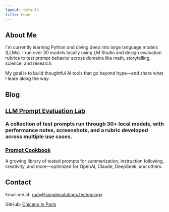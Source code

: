 ```yaml
---
layout: default
title: Home
---
```


<section>
  <h2>About Me</h2>
  <p>
    I'm currently learning Python and diving deep into large language models (LLMs). I run over 30 models locally using LM Studio and design evaluation rubrics to test prompt behavior across domains like math, storytelling, science, and research.
  </p>
  <p>
    My goal is to build thoughtful AI tools that go beyond hype—and share what I learn along the way.
  </p>
</section>

<section>
  <h2>Blog</h2>

  <div class="blog">
    <h3><a href="https://github.io/chicanoinparis/llm-prompt-eval-blog>Lab Notes</a></h3>
    <p>Here you’ll find updates, experiments, and commentary on my prompt engineering journey.</p>
  </div>

  <!-- Future blog links will be auto-generated or manually added here -->
</section>

<section>
  <h2>Projects</h2>

  <div class="project">
    <h3><a href="https://github.io/chicanoinparis/llm-prompt-eval-lab">LLM Prompt Evaluation Lab</a></h3>
    <p>A collection of test prompts run through 30+ local models, with performance notes, screenshots, and a rubric developed across multiple use cases.</p>
  </div>

  <div class="project">
    <h3><a href="https://github.io/chicanoinparis/prompt-cookbook">Prompt Cookbook</a></h3>
    <p>A growing library of tested prompts for summarization, instruction following, creativity, and more—optimized for OpenAI, Claude, DeepSeek, and others.</p>
  </div>
</section>

<section>
  <h2>Contact</h2>
  <p>Email me at: <a href="mailto:rudy@simplesolutions.technology">rudy@simplesolutions.technology</a></p>
  <p>GitHub: <a href="https://github.com/ChicanoInParis">Chicano In Paris</a></p>
  </sectiom>

